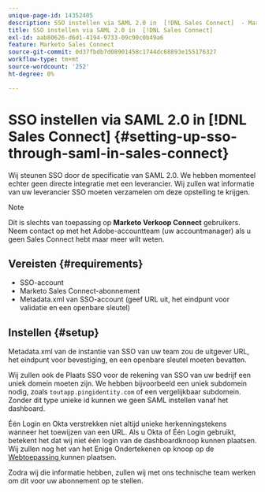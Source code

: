```yaml
---
unique-page-id: 14352405
description: SSO instellen via SAML 2.0 in  [!DNL Sales Connect]  - Marketo Docs - Productdocumentatie
title: SSO instellen via SAML 2.0 in  [!DNL Sales Connect]
exl-id: aab80626-d6d1-4194-9733-09c90c0b49a6
feature: Marketo Sales Connect
source-git-commit: 0d37fbdb7d08901458c1744dc68893e155176327
workflow-type: tm+mt
source-wordcount: '252'
ht-degree: 0%

---
```


# SSO instellen via SAML 2.0 in [!DNL Sales Connect] {#setting-up-sso-through-saml-in-sales-connect}

Wij steunen SSO door de specificatie van SAML 2.0. We hebben momenteel echter geen directe integratie met een leverancier. Wij zullen wat informatie van uw leverancier SSO moeten verzamelen om deze opstelling te krijgen.

>[!NOTE]
>
>Dit is slechts van toepassing op **Marketo Verkoop Connect** gebruikers. Neem contact op met het Adobe-accountteam (uw accountmanager) als u geen Sales Connect hebt maar meer wilt weten.

## Vereisten {#requirements}

* SSO-account
* Marketo Sales Connect-abonnement
* Metadata.xml van SSO-account (geef URL uit, het eindpunt voor validatie en een openbare sleutel)

## Instellen {#setup}

Metadata.xml van de instantie van SSO van uw team zou de uitgever URL, het eindpunt voor bevestiging, en een openbare sleutel moeten bevatten.

Wij zullen ook de Plaats SSO voor de rekening van SSO van uw bedrijf een uniek domein moeten zijn. We hebben bijvoorbeeld een uniek subdomein nodig, zoals `toutapp.pingidentity.com` of een vergelijkbaar subdomein. Zonder dit type unieke id kunnen we geen SAML instellen vanaf het dashboard.

Één Login en Okta verstrekken niet altijd unieke herkenningstekens wanneer het toewijzen van een URL. Als u Okta of Één Login gebruikt, betekent het dat wij niet één login van de dashboardknoop kunnen plaatsen. Wij zullen nog het van het Enige Ondertekenen op knoop op de [ Webtoepassing ](https://toutapp.com/login) kunnen plaatsen.

Zodra wij die informatie hebben, zullen wij met ons technische team werken om dit voor uw abonnement op te stellen.
